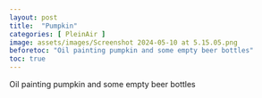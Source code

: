 ```yaml
---
layout: post
title:  "Pumpkin"
categories: [ PleinAir ]
image: assets/images/Screenshot 2024-05-10 at 5.15.05.png
beforetoc: "Oil painting pumpkin and some empty beer bottles"
toc: true
---
```


Oil painting pumpkin and some empty beer bottles